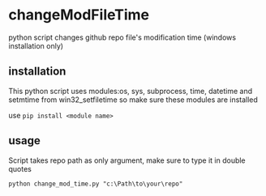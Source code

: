 # changeModFileTime
python script changes github repo file's modification time (windows installation only)

## installation
This python script uses modules:os, sys, subprocess, time, datetime and setmtime from win32_setfiletime so make sure these modules are installed

use `pip install <module name>`

## usage
Script takes repo path as only argument, make sure to type it in double quotes

`python change_mod_time.py "c:\Path\to\your\repo"`
